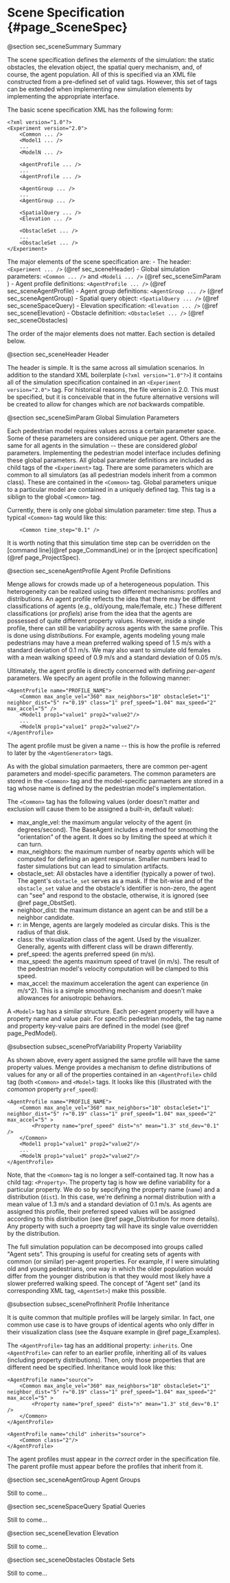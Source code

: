 Scene Specification                {#page_SceneSpec}
======================

@section sec_sceneSummary Summary

The scene specification defines the *elements* of the simulation: the static obstacles, the elevation object, the spatial query mechanism, and, of course, the agent population.  All of this is specified via an XML file constructed from a pre-defined set of valid tags.  However, this set of tags can be extended when implementing new simulation elements by implementing the appropriate interface.

The basic scene specification XML has the following form:

	<?xml version="1.0"?>
	<Experiment version="2.0">
		<Common ... />
		<Model1 ... />
		...
		<ModelN ... />
		
		<AgentProfile ... />
		...
		<AgentProfile ... />
		
		<AgentGroup ... />
		...
		<AgentGroup ... />
		
		<SpatialQuery ... />
		<Elevation ... />
		
		<ObstacleSet ... />
		...
		<ObstacleSet ... />
	</Experiment>
	
The major elements of the scene specification are:
	- The header: `<Experiment ... />` (@ref sec_sceneHeader)
	- Global simulation parameters: `<Common ... />` and `<Modeli ... />` (@ref sec_sceneSimParam )
	- Agent profile definitions: `<AgentProfile ... />` (@ref sec_sceneAgentProfile)
	- Agent group definitions: `<AgentGroup ... />` (@ref sec_sceneAgentGroup)
	- Spatial query object: `<SpatialQuery ... />` (@ref sec_sceneSpaceQuery)
	- Elevation specification: `<Elevation ... />` (@ref sec_sceneElevation)
	- Obstacle definition: `<ObstacleSet ... />` (@ref sec_sceneObstacles)
	
The order of the major elements does not matter.  Each section is detailed below.

@section sec_sceneHeader Header

The header is simple.  It is the same across all simulation scenarios.  In addition to the standard XML boilerplate (`<?xml version="1.0"?>`) it contains all of the simulation specification contained in an `<Experiment version="2.0">` tag.  For historical reasons, the file version is 2.0.  This must be specified, but it is conceivable that in the future alternative versions will be created to allow for changes which are *not* backwards compatible.

@section sec_sceneSimParam Global Simulation Parameters

Each pedestrian model requires values across a certain parameter space.  Some of these parameters are considered unique per agent.  Others are the same for all agents in the simulation -- these are considered *global* parameters.  Implementing the pedestrian model interface includes defining these global parameters.  All global parameter definitions are included as child tags of the `<Experiment>` tag.  There are some parameters which are common to all simulators (as all pedestrian models inherit from a common class).  These are contained in the `<Common>` tag. Global parameters unique to a particular model are contained in a uniquely defined tag.  This tag is a siblign to the global `<Common>` tag.

Currently, there is only one global simulation parameter: time step.  Thus a typical `<Common>` tag would like this:
	
		<Common time_step="0.1" />
		
It is worth noting that this simulation time step can be overridden on the [command line](@ref page_CommandLine) or in the [project specification](@ref page_ProjectSpec).
	
@section sec_sceneAgentProfile Agent Profile Definitions

Menge allows for crowds made up of a heterogeneous population.  This heterogeneity can be realized using two different mechanisms: profiles and distributions.  An agent profile reflects the idea that there may be different classifications of agents (e.g., old/young, male/female, etc.)  These different classifications (or *profiels*) arise from the idea that the agents are possessed of quite different property values.  However, inside a single profile, there can still be variability across agents with the same profile.  This is done using *distributions*.  For example, agents modeling young male pedestrians may have a mean preferred walking speed of 1.5 m/s with a standard deviation of 0.1 m/s.  We may also want to simulate old females with a mean walking speed of 0.9 m/s and a standard deviation of 0.05 m/s.  

Ultimately, the agent profile is directly concerned with defining *per-agent* parameters.  We specify an agent profile in the following manner:

	<AgentProfile name="PROFILE_NAME">
		<Common max_angle_vel="360" max_neighbors="10" obstacleSet="1" neighbor_dist="5" r="0.19" class="1" pref_speed="1.04" max_speed="2" max_accel="5" />
        <Model1 prop1="value1" prop2="value2"/>
		...
		<ModelN prop1="value1" prop2="value2"/>
	</AgentProfile>
	
The agent profile must be given a name -- this is how the profile is referred to later by the `<AgentGenerator>` tags.

As with the global simulation parmaeters, there are common per-agent parameters and model-specific parameters.  The common parameters are stored in the `<Common>` tag and the model-specific parmaeters are stored in a tag whose name is defined by the pedestrian model's implementation.

The `<Common>` tag has the following values (order doesn't matter and exclusion will cause them to be assigned a built-in, default value):

- max_angle_vel: the maximum angular velocity of the agent (in degrees/second).  The BaseAgent includes a method for smoothing the "orientation" of the agent.  It does so by limiting the speed at which it can turn.
- max_neighbors: the maximum number of nearby *agents* which will be computed for defining an agent response.  Smaller numbers lead to faster simulations but can lead to simulation artifacts.
- obstacle_set: All obstacles have a identifier (typically a power of two).  The agent's `obstacle_set` serves as a mask.  If the bit-wise and of the `obstacle_set` value and the obstacle's identifier is non-zero, the agent can "see" and respond to the obstacle, otherwise, it is ignored (see @ref page_ObstSet).
- neighbor_dist: the maximum distance an agent can be and still be a neighbor candidate.  
- r: in Menge, agents are largely modeled as circular disks.  This is the radius of that disk.
- class: the visualization class of the agent.  Used by the visualizer.  Generally, agents with different class will be drawn differently.
- pref_speed: the agents preferred speed (in m/s).
- max_speed: the agents maximum speed of travel (in m/s).  The result of the pedestrian model's velocity computation will be clamped to this speed.
- max_accel: the maximum acceleration the agent can experience (in m/s^2).  This is a simple smoothing mechanism and doesn't make allowances for anisotropic behaviors.

A `<Model>` tag has a similar structure.  Each per-agent property will have a property name and value pair.  For specific pedestrian models, the tag name and property key-value pairs are defined in the model (see @ref page_PedModel).

@subsection subsec_sceneProfVariability Property Variability

As shown above, every agent assigned the same profile will have the same property values.  Menge provides a mechanism to define distributions of values for any or all of the properties contained in an `<AgentProfile>` child tag (both `<Common>` and `<Model>` tags.  It looks like this (illustrated with the *comomon* property `pref_speed`):

	<AgentProfile name="PROFILE_NAME">
		<Common max_angle_vel="360" max_neighbors="10" obstacleSet="1" neighbor_dist="5" r="0.19" class="1" pref_speed="1.04" max_speed="2" max_accel="5" >
			<Property name="pref_speed" dist="n" mean="1.3" std_dev="0.1" />
		</Common>
        <Model1 prop1="value1" prop2="value2"/>
		...
		<ModelN prop1="value1" prop2="value2"/>
	</AgentProfile>

Note, that the `<Common>` tag is no longer a self-contained tag.  It now has a child tag: `<Property>`.  The property tag is how we define variability for a particular property.  We do so by sepcifying the property name (`name`) and a distribution (`dist`).  In this case, we're defining a normal distribution with a mean value of 1.3 m/s and a standard deviation of 0.1 m/s.  As agents are assigned this profile, their preferred speed values will be assigned according to this distribution (see @ref page_Distribution for more details).  Any property with such a proeprty tag will have its single value overridden by the distribution.

The full simulation population can be decomposed into groups called "Agent sets".  This grouping is useful for creating sets of agents with common (or similar) per-agent properties.  For example, if I were simulating old and young pedestrians, one way in which the older population would differ from the younger distribution is that they would most likely have a slower preferred walking speed.  The concept of "Agent set"  (and its corresponding XML tag, `<AgentSet>`) make this possible.

@subsection subsec_sceneProfInherit Profile Inheritance

It is quite common that multiple profiles will be largely similar.  In fact, one common use case is to have groups of identical agents who only differ in their visualization class (see the 4square example in @ref page_Examples).

The `<AgentProfile>` tag has an additional property: `inherits`.  One `<AgentProfile>` can refer to an earlier profile, inheriting all of its values (including property distributions).  Then, only those properties that are different need be specified.  Inheritance would look like this:

	<AgentProfile name="source">
		<Common max_angle_vel="360" max_neighbors="10" obstacleSet="1" neighbor_dist="5" r="0.19" class="1" pref_speed="1.04" max_speed="2" max_accel="5" >
			<Property name="pref_speed" dist="n" mean="1.3" std_dev="0.1" />
		</Common>
	</AgentProfile>

	<AgentProfile name="child" inherits="source">
		<Common class="2"/>
	</AgentProfile>

The agent profiles must appear in the *correct* order in the specification file.  The parent profile must appear before the profiles that inherit from it.

@section sec_sceneAgentGroup Agent Groups

Still to come...

@section sec_sceneSpaceQuery Spatial Queries

Still to come...

@section sec_sceneElevation Elevation

Still to come...

@section sec_sceneObstacles Obstacle Sets

Still to come...
